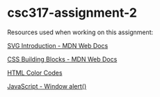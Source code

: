 # csc317-assignment-2

Resources used when working on this assignment:

[SVG Introduction - MDN Web Docs](https://developer.mozilla.org/en-US/docs/Web/SVG/Tutorial/Introduction)

[CSS Building Blocks - MDN Web Docs](https://developer.mozilla.org/en-US/docs/Learn/CSS/Building_blocks)

[HTML Color Codes](https://htmlcolorcodes.com/)

[JavaScript - Window alert()](https://www.w3schools.com/jsref/met_win_alert.asp)
